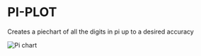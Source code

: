 # PI-PLOT

Creates a piechart of all the digits in pi up to a desired accuracy

![Pi chart](assets/16fpsbig1.gif)
